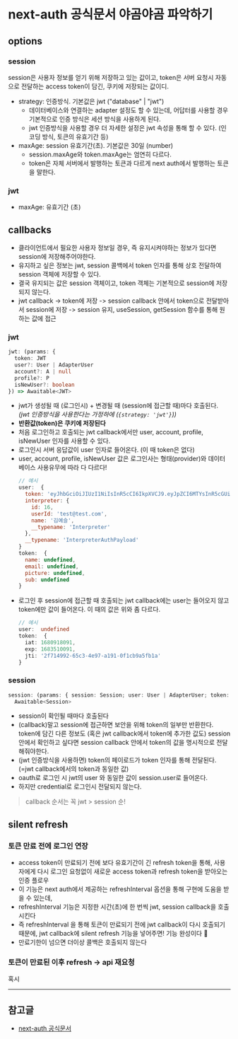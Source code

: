 # next-auth 공식문서 야곰야곰 파악하기

## options

### session

session은 사용자 정보를 얻기 위해 저장하고 있는 값이고, token은 서버 요청시 자동으로 전달하는 access token이 담긴, 쿠키에 저장되는 값이디.

- strategy: 인증방식. 기본값은 jwt ("database" | "jwt")
  - 데이터베이스와 연결하는 adapter 설정도 할 수 있는데, 어답터를 사용할 경우 기본적으로 인증 방식은 세션 방식을 사용하게 된다.
  - jwt 인증방식을 사용할 경우 더 자세한 설정은 jwt 속성을 통해 할 수 있다. (인코딩 방식, 토큰의 유효기간 등)
- maxAge: session 유효기간(초). 기본값은 30일 (number)
  - session.maxAge와 token.maxAge는 엄연히 다르다.
  - token은 자체 서버에서 발행하는 토큰과 다르게 next auth에서 발행하는 토큰을 말한다.

### jwt

- maxAge: 유효기간 (초)

## callbacks

- 클라이언트에서 필요한 사용자 정보일 경우, 즉 유지시켜야하는 정보가 있다면 session에 저장해주어야한다.
- 유지하고 싶은 정보는 jwt, session 콜백에서 token 인자를 통해 상호 전달하여 session 객체에 저장할 수 있다.
- 결국 유지되는 값은 session 객체이고, token 객체는 기본적으로 session에 저장되지 않는다.
- jwt callback -> token에 저장 -> session callback 안에서 token으로 전달받아서 session에 저장 -> session 유지, useSession, getSession 함수를 통해 원하는 값에 접근

### jwt

```ts
jwt: (params: {
  token: JWT
  user?: User | AdapterUser
  account?: A | null
  profile?: P
  isNewUser?: boolean
}) => Awaitable<JWT>
```

- jwt가 생성될 때 (로그인시) + 변경될 때 (session에 접근할 때)마다 호출된다. _(jwt 인증방식을 사용한다는 가정하에 (`{strategy: 'jwt'}`))_
- **반환값(token)은 쿠키에 저장된다**
- 처음 로그인하고 호출되는 jwt callback에서만 user, account, profile, isNewUser 인자를 사용할 수 있다.
- 로그인시 서버 응답값이 user 인자로 들어온다. (이 때 token은 없다)
- user, account, profile, isNewUser 값은 로그인사는 형태(provider)와 데이터베이스 사용유무에 따라 다 다르다!
  ```js
  // 예시
  user:  {
    token: 'eyJhbGciOiJIUzI1NiIsInR5cCI6IkpXVCJ9.eyJpZCI6MTYsInR5cGUiOiJpbnRlcnByZXRlciIsImlhdCI6MTY4MDkxODA5MSwiZXhwIjoxNjgxMDA0NDkxfQ.V0Eh-f6G0CYkZl1Z_UbDg3lMd84VMQWVLp7T91F79xo',
    interpreter: {
      id: 16,
      userId: 'test@test.com',
      name: '김예슬',
      __typename: 'Interpreter'
    },
    __typename: 'InterpreterAuthPayload'
  }
  token:  {
    name: undefined,
    email: undefined,
    picture: undefined,
    sub: undefined
  }
  ```
- 로그인 후 session에 접근할 때 호출되는 jwt callback에는 user는 들어오지 않고 token에만 값이 들어온다. 이 때의 값은 위와 좀 다르다.
  ```ts
  // 예시
  user:  undefined
  token:  {
    iat: 1680918091,
    exp: 1683510091,
    jti: '2f714992-65c3-4e97-a191-0f1cb9a5fb1a'
  }
  ```

### session

```ts
session: (params: { session: Session; user: User | AdapterUser; token: JWT }) =>
  Awaitable<Session>
```

- session이 확인될 때마다 호출된다
- (callback)말고 session에 접근하면 보안을 위해 token의 일부만 반환한다. token에 담긴 다른 정보도 (혹은 jwt callback에서 token에 추가한 값도) session 안에서 확인하고 싶다면 session callback 안에서 token의 값을 명시적으로 전달해줘야한다.
- (jwt 인증방식을 사용하면) token의 페이로드가 token 인자를 통해 전달된다. (=jwt callback에서의 token과 동일한 값)
- oauth로 로그인 시 jwt의 user 와 동일한 값이 session.user로 들어온다.
- 하지만 credential로 로그인시 전달되지 않는다.

> callback 순서는 꼭 jwt > session 순!

## silent refresh

### 토큰 만료 전에 로그인 연장

- access token이 만료되기 전에 보다 유효기간이 긴 refresh token을 통해, 사용자에게 다시 로그인 요청없이 새로운 access token과 refresh token을 받아오는 인증 플로우
- 이 기능은 next auth에서 제공하는 refreshInterval 옵션을 통해 구현에 도움을 받을 수 있는데,
- refreshInterval 기능은 지정한 시간(초)에 한 번씩 jwt, session callback을 호출시킨다
- 즉 refreshInterval 을 통해 토큰이 만료되기 전에 jwt callback이 다시 호출되기 때문에, jwt callback에 silent refresh 기능을 넣어주면! 기능 완성이다 🙂
- 만료기한이 넘으면 더이상 콜백은 호출되지 않는다

### 토큰이 만료된 이후 refresh -> api 재요청

혹시

---

## 참고글

- [next-auth 공식문서](https://next-auth.js.org/)
